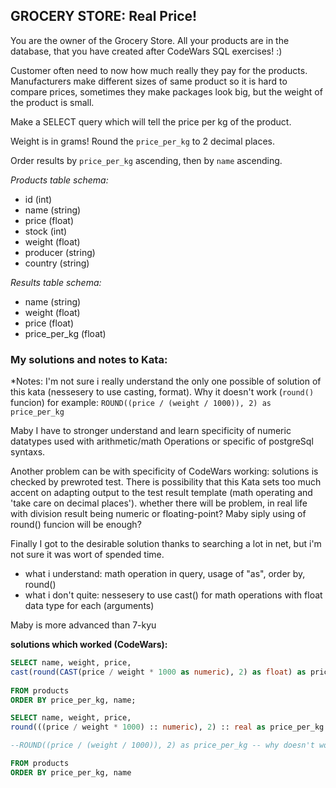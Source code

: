 ## GROCERY STORE: Real Price!


You are the owner of the Grocery Store. All your products are in the database, that you have created after CodeWars SQL exercises! :)

Customer often need to now how much really they pay for the products. Manufacturers make different sizes of same product so it is hard to compare prices, sometimes they make packages look big, but the weight of the product is small.

Make a SELECT query which will tell the price per kg of the product.

Weight is in grams! Round the `price_per_kg` to 2 decimal places.

Order results by `price_per_kg` ascending, then by `name` ascending.

*Products table schema:*
* id (int)
* name (string)
* price (float)
* stock (int)
* weight (float)
* producer (string)
* country (string)

*Results table schema:*
* name (string)
* weight (float)
* price (float)
* price_per_kg (float)


### **My solutions and notes to Kata:**
*Notes: I'm not sure i really understand the only one possible of solution of this kata (nessesery to use casting, format). 
Why it doesn't work (`round()` funcion) for example:
`ROUND((price / (weight / 1000)), 2) as price_per_kg`

Maby I have to stronger understand and learn specificity of numeric datatypes used with arithmetic/math Operations or specific of postgreSql syntaxs. 

Another problem can be with specificity of CodeWars working: solutions is checked by prewroted test. 
There is possibility that this Kata sets too much accent on adapting output to the test result template (math operating and 'take care on decimal places'). whether there will be problem, in real life with division result being numeric or floating-point?
Maby siply using of round() funcion will be enough?

Finally I got to the desirable solution thanks to searching a lot in net, but i'm not sure it was wort of spended time.

* what i understand: math operation in query, usage of "as", order by, round()
* what i don't quite: nessesery to use cast() for math operations with float data type for each (arguments)

Maby is more advanced than 7-kyu


**solutions which worked (CodeWars):**

```sql
SELECT name, weight, price,
cast(round(CAST(price / weight * 1000 as numeric), 2) as float) as price_per_kg -- 'as real' instead of 'as float' works too
 
FROM products
ORDER BY price_per_kg, name;
```

```sql
SELECT name, weight, price,
round(((price / weight * 1000) :: numeric), 2) :: real as price_per_kg -- 'as float' instead of 'as real' works too

--ROUND((price / (weight / 1000)), 2) as price_per_kg -- why doesn't works? / instead of line above

FROM products
ORDER BY price_per_kg, name
```
